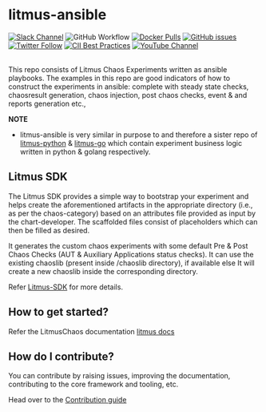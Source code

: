 # litmus-ansible

[![Slack Channel](https://img.shields.io/badge/Slack-Join-purple)](https://slack.litmuschaos.io)
![GitHub Workflow](https://github.com/litmuschaos/litmus-ansible/actions/workflows/build.yml/badge.svg?branch=master)
[![Docker Pulls](https://img.shields.io/docker/pulls/litmuschaos/ansible-runner.svg)](https://hub.docker.com/r/litmuschaos/ansible-runner)
[![GitHub issues](https://img.shields.io/github/issues/litmuschaos/litmus-ansible)](https://github.com/litmuschaos/litmus-ansible/issues)
[![Twitter Follow](https://img.shields.io/twitter/follow/litmuschaos?style=social)](https://twitter.com/LitmusChaos)
[![CII Best Practices](https://bestpractices.coreinfrastructure.org/projects/5300/badge)](https://bestpractices.coreinfrastructure.org/projects/5300)
[![YouTube Channel](https://img.shields.io/badge/YouTube-Subscribe-red)](https://www.youtube.com/channel/UCa57PMqmz_j0wnteRa9nCaw)
<br><br>

This repo consists of Litmus Chaos Experiments written as ansible playbooks. The examples in this repo are good indicators 
of how to construct the experiments in ansible: complete with steady state checks, chaosresult generation, chaos injection,
post chaos checks, event & and reports generation etc.,   

**NOTE**

- litmus-ansible is very similar in purpose to and therefore a sister repo of [litmus-python](https://github.com/litmuschaos/litmus-python) & [litmus-go](https://github.com/litmuschaos/litmus-go) which contain experiment business logic written in python & golang respectively.

## Litmus SDK

The Litmus SDK provides a simple way to bootstrap your experiment and helps create the aforementioned artifacts in the appropriate directory (i.e., as per the chaos-category) based on an attributes file provided as input by the chart-developer. The scaffolded files consist of placeholders which can then be filled as desired.

It generates the custom chaos experiments with some default Pre & Post Chaos Checks (AUT & Auxiliary Applications status checks). It can use the existing chaoslib (present inside /chaoslib directory), if available else It will create a new chaoslib inside the corresponding directory.

Refer [Litmus-SDK](https://github.com/litmuschaos/litmus-ansible/blob/master/contribute/developer_guide/README.md) for more details.

## How to get started?

Refer the LitmusChaos documentation [litmus docs](https://docs.litmuschaos.io)

## How do I contribute?

You can contribute by raising issues, improving the documentation, contributing to the core framework and tooling, etc.

Head over to the [Contribution guide](CONTRIBUTING.md)


